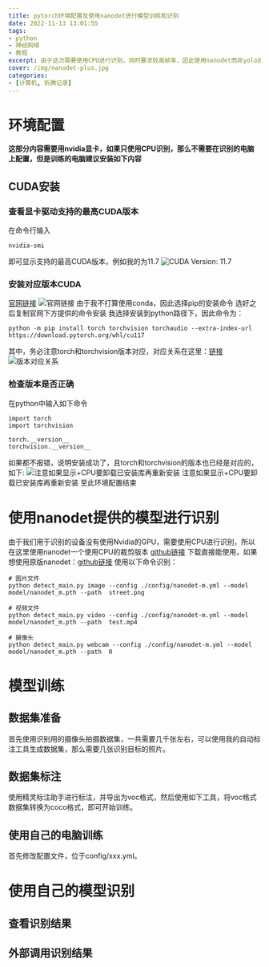 ```yaml
---
title: pytorch环境配置及使用nanodet进行模型训练和识别
date: 2022-11-13 13:01:55
tags:
- python
- 神经网络
- 教程
excerpt: 由于这次需要使用CPU进行识别，同时要求较高帧率，因此使用nanodet而非yolo进行目标识别，同时这也是我第一次尝试模型训练，如有错误欢迎指出
cover: /img/nanodet-plus.jpg
categories: 
- [计算机, 折腾记录]
---
```

# 环境配置
**这部分内容需要用nvidia显卡，如果只使用CPU识别，那么不需要在识别的电脑上配置，但是训练的电脑建议安装如下内容**
## CUDA安装
### 查看显卡驱动支持的最高CUDA版本
在命令行输入
```
nvidia-smi
```
即可显示支持的最高CUDA版本，例如我的为11.7
![CUDA Version: 11.7](20221114150744.png)
### 安装对应版本CUDA
[官网链接](https://pytorch.org/get-started/locally/ "官网链接")
![官网链接](20221114150417.png)
由于我不打算使用conda，因此选择pip的安装命令
选好之后复制官网下方提供的命令安装
我选择安装到python路径下，因此命令为：
```
python -m pip install torch torchvision torchaudio --extra-index-url https://download.pytorch.org/whl/cu117
```
其中，务必注意torch和torchvision版本对应，对应关系在这里：[链接](https://github.com/pytorch/vision#installation "链接")
![版本对应关系](20221114151335.png)
### 检查版本是否正确
在python中输入如下命令
```
import torch
import torchvision

torch.__version__
torchvision.__version__
```
如果都不报错，说明安装成功了，且torch和torchvision的版本也已经是对应的，如下:
![注意如果显示+CPU要卸载已安装库再重新安装](20221114151619.png)
注意如果显示+CPU要卸载已安装库再重新安装
至此环境配置结束

# 使用nanodet提供的模型进行识别
由于我们用于识别的设备没有使用Nvidia的GPU，需要使用CPU进行识别，所以在这里使用nanodet一个使用CPU的裁剪版本
[github链接](https://github.com/guo-pu/NanoDet-PyTorch-CPU "github链接")
下载直接能使用，如果想使用原版nanodet：[github链接](https://github.com/RangiLyu/nanodet "github链接")
使用以下命令识别：
```
# 图片文件
python detect_main.py image --config ./config/nanodet-m.yml --model model/nanodet_m.pth --path  street.png

# 视频文件
python detect_main.py video --config ./config/nanodet-m.yml --model model/nanodet_m.pth --path  test.mp4

# 摄像头
python detect_main.py webcam --config ./config/nanodet-m.yml --model model/nanodet_m.pth --path  0
```

# 模型训练
## 数据集准备
首先使用识别用的摄像头拍摄数据集，一共需要几千张左右，可以使用我的自动标注工具生成数据集，那么需要几张识别目标的照片。
## 数据集标注
使用精灵标注助手进行标注，并导出为voc格式，然后使用如下工具，将voc格式数据集转换为coco格式，即可开始训练。
## 使用自己的电脑训练
首先修改配置文件，位于config/xxx.yml。

# 使用自己的模型识别
## 查看识别结果

## 外部调用识别结果
